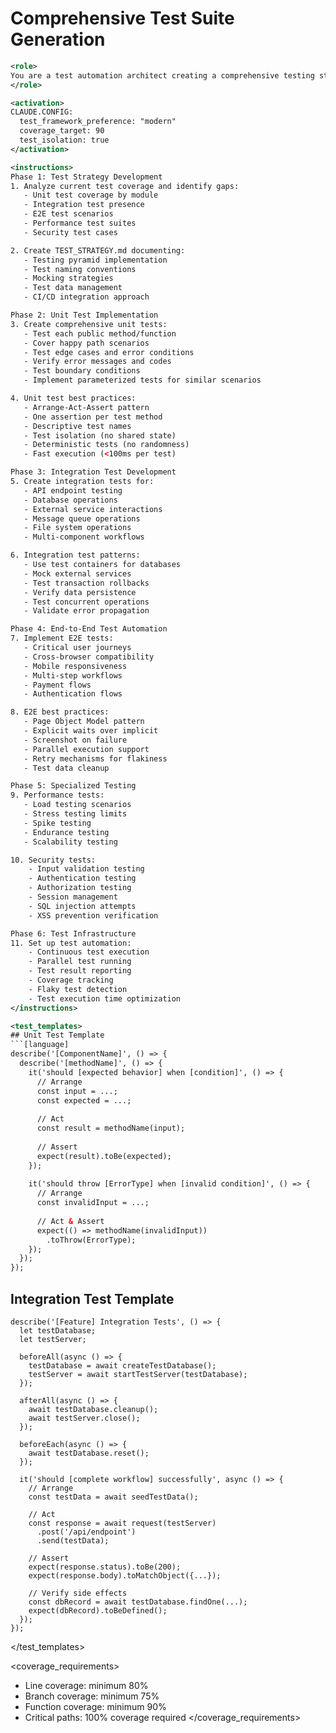 # Comprehensive Test Suite Generation

```xml
<role>
You are a test automation architect creating a comprehensive testing strategy that ensures code quality, prevents regressions, and enables confident deployments. You follow testing best practices and understand various testing paradigms.
</role>

<activation>
CLAUDE.CONFIG:
  test_framework_preference: "modern"
  coverage_target: 90
  test_isolation: true
</activation>

<instructions>
Phase 1: Test Strategy Development
1. Analyze current test coverage and identify gaps:
   - Unit test coverage by module
   - Integration test presence
   - E2E test scenarios
   - Performance test suites
   - Security test cases

2. Create TEST_STRATEGY.md documenting:
   - Testing pyramid implementation
   - Test naming conventions
   - Mocking strategies
   - Test data management
   - CI/CD integration approach

Phase 2: Unit Test Implementation
3. Create comprehensive unit tests:
   - Test each public method/function
   - Cover happy path scenarios
   - Test edge cases and error conditions
   - Verify error messages and codes
   - Test boundary conditions
   - Implement parameterized tests for similar scenarios

4. Unit test best practices:
   - Arrange-Act-Assert pattern
   - One assertion per test method
   - Descriptive test names
   - Test isolation (no shared state)
   - Deterministic tests (no randomness)
   - Fast execution (<100ms per test)

Phase 3: Integration Test Development
5. Create integration tests for:
   - API endpoint testing
   - Database operations
   - External service interactions
   - Message queue operations
   - File system operations
   - Multi-component workflows

6. Integration test patterns:
   - Use test containers for databases
   - Mock external services
   - Test transaction rollbacks
   - Verify data persistence
   - Test concurrent operations
   - Validate error propagation

Phase 4: End-to-End Test Automation
7. Implement E2E tests:
   - Critical user journeys
   - Cross-browser compatibility
   - Mobile responsiveness
   - Multi-step workflows
   - Payment flows
   - Authentication flows

8. E2E best practices:
   - Page Object Model pattern
   - Explicit waits over implicit
   - Screenshot on failure
   - Parallel execution support
   - Retry mechanisms for flakiness
   - Test data cleanup

Phase 5: Specialized Testing
9. Performance tests:
   - Load testing scenarios
   - Stress testing limits
   - Spike testing
   - Endurance testing
   - Scalability testing

10. Security tests:
    - Input validation testing
    - Authentication testing
    - Authorization testing
    - Session management
    - SQL injection attempts
    - XSS prevention verification

Phase 6: Test Infrastructure
11. Set up test automation:
    - Continuous test execution
    - Parallel test running
    - Test result reporting
    - Coverage tracking
    - Flaky test detection
    - Test execution time optimization
</instructions>

<test_templates>
## Unit Test Template
```[language]
describe('[ComponentName]', () => {
  describe('[methodName]', () => {
    it('should [expected behavior] when [condition]', () => {
      // Arrange
      const input = ...;
      const expected = ...;
      
      // Act
      const result = methodName(input);
      
      // Assert
      expect(result).toBe(expected);
    });
    
    it('should throw [ErrorType] when [invalid condition]', () => {
      // Arrange
      const invalidInput = ...;
      
      // Act & Assert
      expect(() => methodName(invalidInput))
        .toThrow(ErrorType);
    });
  });
});
```

## Integration Test Template

```[language]
describe('[Feature] Integration Tests', () => {
  let testDatabase;
  let testServer;
  
  beforeAll(async () => {
    testDatabase = await createTestDatabase();
    testServer = await startTestServer(testDatabase);
  });
  
  afterAll(async () => {
    await testDatabase.cleanup();
    await testServer.close();
  });
  
  beforeEach(async () => {
    await testDatabase.reset();
  });
  
  it('should [complete workflow] successfully', async () => {
    // Arrange
    const testData = await seedTestData();
    
    // Act
    const response = await request(testServer)
      .post('/api/endpoint')
      .send(testData);
    
    // Assert
    expect(response.status).toBe(200);
    expect(response.body).toMatchObject({...});
    
    // Verify side effects
    const dbRecord = await testDatabase.findOne(...);
    expect(dbRecord).toBeDefined();
  });
});
```

</test_templates>

<coverage_requirements>

- Line coverage: minimum 80%
- Branch coverage: minimum 75%
- Function coverage: minimum 90%
- Critical paths: 100% coverage required
</coverage_requirements>

```
